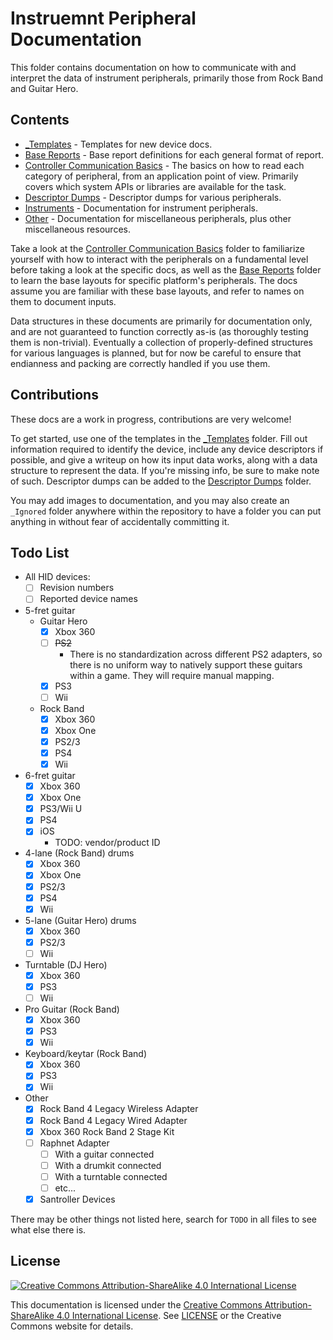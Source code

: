 # Instruemnt Peripheral Documentation

This folder contains documentation on how to communicate with and interpret the data of instrument peripherals, primarily those from Rock Band and Guitar Hero.

## Contents

- [_Templates](_Templates/) - Templates for new device docs.
- [Base Reports](Base%20Reports/) - Base report definitions for each general format of report.
- [Controller Communication Basics](Controller%20Communication%20Basics/) - The basics on how to read each category of peripheral, from an application point of view. Primarily covers which system APIs or libraries are available for the task.
- [Descriptor Dumps](Descriptor%20Dumps/) - Descriptor dumps for various peripherals.
- [Instruments](Instruments/) - Documentation for instrument peripherals.
- [Other](Other/) - Documentation for miscellaneous peripherals, plus other miscellaneous resources.

Take a look at the [Controller Communication Basics](Controller%20Communication%20Basics/) folder to familiarize yourself with how to interact with the peripherals on a fundamental level before taking a look at the specific docs, as well as the [Base Reports](Base%20Reports/) folder to learn the base layouts for specific platform's peripherals. The docs assume you are familiar with these base layouts, and refer to names on them to document inputs.

Data structures in these documents are primarily for documentation only, and are not guaranteed to function correctly as-is (as thoroughly testing them is non-trivial). Eventually a collection of properly-defined structures for various languages is planned, but for now be careful to ensure that endianness and packing are correctly handled if you use them.

## Contributions

These docs are a work in progress, contributions are very welcome!

To get started, use one of the templates in the [_Templates](_Templates/) folder. Fill out information required to identify the device, include any device descriptors if possible, and give a writeup on how its input data works, along with a data structure to represent the data. If you're missing info, be sure to make note of such. Descriptor dumps can be added to the [Descriptor Dumps](Descriptor%20Dumps/) folder.

You may add images to documentation, and you may also create an `_Ignored` folder anywhere within the repository to have a folder you can put anything in without fear of accidentally committing it.

## Todo List

- All HID devices:
  - [ ] Revision numbers
  - [ ] Reported device names
- 5-fret guitar
  - Guitar Hero
    - [x] Xbox 360
    - [ ] ~~PS2~~
      - There is no standardization across different PS2 adapters, so there is no uniform way to natively support these guitars within a game. They will require manual mapping.
    - [x] PS3
    - [ ] Wii
  - Rock Band
    - [x] Xbox 360
    - [x] Xbox One
    - [x] PS2/3
    - [x] PS4
    - [x] Wii
- 6-fret guitar
  - [x] Xbox 360
  - [x] Xbox One
  - [x] PS3/Wii U
  - [x] PS4
  - [x] iOS
    - TODO: vendor/product ID
- 4-lane (Rock Band) drums
  - [x] Xbox 360
  - [x] Xbox One
  - [x] PS2/3
  - [x] PS4
  - [x] Wii
- 5-lane (Guitar Hero) drums
  - [x] Xbox 360
  - [x] PS2/3
  - [ ] Wii
- Turntable (DJ Hero)
  - [x] Xbox 360
  - [x] PS3
  - [ ] Wii
- Pro Guitar (Rock Band)
  - [x] Xbox 360
  - [x] PS3
  - [x] Wii
- Keyboard/keytar (Rock Band)
  - [x] Xbox 360
  - [x] PS3
  - [x] Wii
- Other
  - [x] Rock Band 4 Legacy Wireless Adapter
  - [x] Rock Band 4 Legacy Wired Adapter
  - [x] Xbox 360 Rock Band 2 Stage Kit
  - [ ] Raphnet Adapter
    - [ ] With a guitar connected
    - [ ] With a drumkit connected
    - [ ] With a turntable connected
    - [ ] etc...
  - [x] Santroller Devices

There may be other things not listed here, search for `TODO` in all files to see what else there is.

## License

[![Creative Commons Attribution-ShareAlike 4.0 International License](https://i.creativecommons.org/l/by-sa/4.0/88x31.png)](https://creativecommons.org/licenses/by-sa/4.0/)

This documentation is licensed under the [Creative Commons Attribution-ShareAlike 4.0 International License](https://creativecommons.org/licenses/by-sa/4.0/). See [LICENSE](LICENSE) or the Creative Commons website for details.
